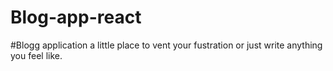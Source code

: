 # Blog-app-react

#Blogg application
a little place to vent your fustration or just write anything you feel like.
